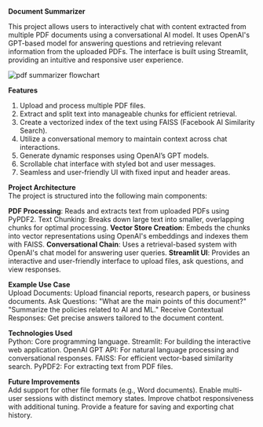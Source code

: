   **Document Summarizer**  
  
This project allows users to interactively chat with content extracted from multiple PDF documents using a conversational AI model. It uses OpenAI's GPT-based model for answering questions and retrieving relevant information from the uploaded PDFs. The interface is built using Streamlit, providing an intuitive and responsive user experience.

![pdf summarizer flowchart](https://github.com/user-attachments/assets/de717e14-705e-4ba0-b5be-5d5f932d9e2b)

**Features**
1. Upload and process multiple PDF files.
2. Extract and split text into manageable chunks for efficient retrieval.
3. Create a vectorized index of the text using FAISS (Facebook AI Similarity Search).
4. Utilize a conversational memory to maintain context across chat interactions.
5. Generate dynamic responses using OpenAI’s GPT models.
6. Scrollable chat interface with styled bot and user messages.
7. Seamless and user-friendly UI with fixed input and header areas.

**Project Architecture**  
The project is structured into the following main components:

**PDF Processing**: Reads and extracts text from uploaded PDFs using PyPDF2.
Text Chunking: Breaks down large text into smaller, overlapping chunks for optimal processing.
**Vector Store Creation**: Embeds the chunks into vector representations using OpenAI's embeddings and indexes them with FAISS.
**Conversational Chain**: Uses a retrieval-based system with OpenAI's chat model for answering user queries.
**Streamlit UI**: Provides an interactive and user-friendly interface to upload files, ask questions, and view responses.

**Example Use Case**  
Upload Documents:
Upload financial reports, research papers, or business documents.
Ask Questions:
"What are the main points of this document?"
"Summarize the policies related to AI and ML."
Receive Contextual Responses:
Get precise answers tailored to the document content.

**Technologies Used**  
Python: Core programming language.
Streamlit: For building the interactive web application.
OpenAI GPT API: For natural language processing and conversational responses.
FAISS: For efficient vector-based similarity search.
PyPDF2: For extracting text from PDF files.

**Future Improvements**  
Add support for other file formats (e.g., Word documents).
Enable multi-user sessions with distinct memory states.
Improve chatbot responsiveness with additional tuning.
Provide a feature for saving and exporting chat history.

